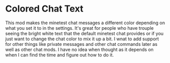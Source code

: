 # Colored Chat Text
This mod makes the minetest chat messages a different color depending on what you set it to in the settings. It's great for people who have trouple seeing the bright white text that the default minetest chat provides or if you just want to change the chat color to mix it up a bit. I wnat to add support for other things like private messages and other chat commands later as well as other chat mods. I have no idea when thought as it depends on when I can find the time and figure out how to do it.
